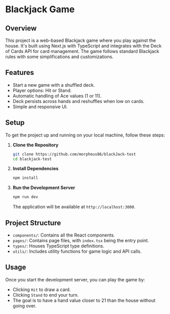 # Blackjack Game

## Overview
This project is a web-based Blackjack game where you play against the house. It's built using Next.js with TypeScript and integrates with the Deck of Cards API for card management. The game follows standard Blackjack rules with some simplifications and customizations.

## Features
- Start a new game with a shuffled deck.
- Player options: Hit or Stand.
- Automatic handling of Ace values (1 or 11).
- Deck persists across hands and reshuffles when low on cards.
- Simple and responsive UI.

## Setup
To get the project up and running on your local machine, follow these steps:

1. **Clone the Repository**

   ```bash
   git clone https://github.com/morpheus86/blackJack-test
   cd blackjack-test
   ```

2. **Install Dependencies**

   ```bash
   npm install
   ```

3. **Run the Development Server**

   ```bash
   npm run dev
   ```

   The application will be available at `http://localhost:3000`.

## Project Structure
- `components/`: Contains all the React components.
- `pages/`: Contains page files, with `index.tsx` being the entry point.
- `types/`: Houses TypeScript type definitions.
- `utils/`: Includes utility functions for game logic and API calls.

## Usage
Once you start the development server, you can play the game by:
- Clicking `Hit` to draw a card.
- Clicking `Stand` to end your turn.
- The goal is to have a hand value closer to 21 than the house without going over.